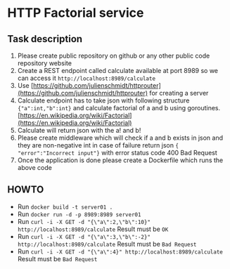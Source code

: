 #  HTTP Factorial service

## Task description

1. Please create public repository on github or any other public code repository website
2. Create a REST endpoint called calculate available at port 8989 so we can access it `http://localhost:8989/calculate`
3. Use [https://github.com/julienschmidt/httprouter](https://github.com/julienschmidt/httprouter) for creating a server 
4. Calculate endpoint has to take json with following structure `{"a":int,"b":int}` and calculate factorial of a and b using goroutines. [https://en.wikipedia.org/wiki/Factorial](https://en.wikipedia.org/wiki/Factorial)
5. Calculate will return json with the a! and b!
6. Please create middleware which will check if a and b exists in json and they are non-negative int in case of failure return json `{ "error":"Incorrect input"}` with error status code 400 Bad Request
7. Once the application is done please create a Dockerfile which runs the above code

## HOWTO

- Run `docker build -t server01 .`
- Run `docker run -d -p 8989:8989 server01`
- Run `curl -i -X GET -d "{\"a\":2,\"b\":10}" http://localhost:8989/calculate` Result must be `OK`
- Run `curl -i -X GET -d "{\"a\":3,\"b\":-2}" http://localhost:8989/calculate` Result must be `Bad Request`
- Run `curl -i -X GET -d "{\"a\":4}" http://localhost:8989/calculate` Result must be `Bad Request`

